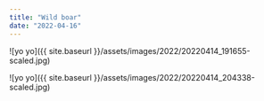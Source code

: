 ```yaml
---
title: "Wild boar"
date: "2022-04-16"
---
```


![yo yo]({{ site.baseurl }}/assets/images/2022/20220414_191655-scaled.jpg)

![yo yo]({{ site.baseurl }}/assets/images/2022/20220414_204338-scaled.jpg)
